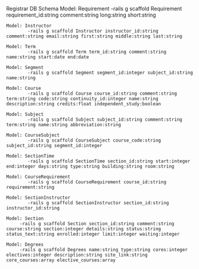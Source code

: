Registrar DB Schema
    Model: Requirement
            -rails g scaffold Requirement requirement_id:string comment:string long:string short:string

    Model: Instructor
            -rails g scaffold Instructor instructor_id:string comment:string email:string first:string middle:string last:string

    Model: Term
            -rails g scaffold Term term_id:string comment:string name:string start:date end:date

    Model: Segment
            -rails g scaffold Segment segment_id:integer subject_id:string name:string

    Model: Course
            -rails g scaffold Course course_id:string comment:string term:string code:string continuity_id:integer name:string description:string credits:float independent_study:boolean

    Model: Subject
            -rails g scaffold Subject subject_id:string comment:string term:string name:string abbreviation:string

    Model: CourseSubject
            -rails g scaffold CourseSubject course_code:string subject_id:string segment_id:integer

    Model: SectionTime
            -rails g scaffold SectionTime section_id:string start:integer end:integer days:string type:string building:string room:string

    Model: CourseRequirement
            -rails g scaffold CourseRequirement course_id:string requirement:string

    Model: SectionInstructor
            -rails g scaffold SectionInstructor section_id:string instructor_id:string

    Model: Section
         -rails g scaffold Section section_id:string comment:string course:string section:integer details:string status:string status_text:string enrolled:integer limit:integer waiting:integer

    Model: Degrees
         -rails g scaffold Degrees name:string type:string cores:integer electives:integer description:string site_link:string core_courses:array elective_courses:array
